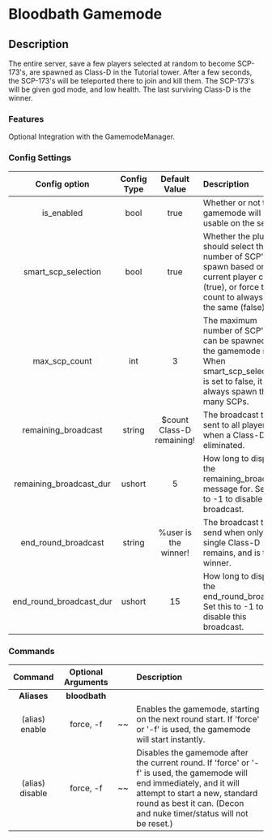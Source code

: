 Bloodbath Gamemode
======
## Description
The entire server, save a few players selected at random to become SCP-173's, are spawned as Class-D in the Tutorial tower. After a few seconds, the SCP-173's will be teleported there to join and kill them. The SCP-173's will be given god mode, and low health. The last surviving Class-D is the winner.

### Features
Optional Integration with the GamemodeManager.

### Config Settings
Config option | Config Type | Default Value | Description
:---: | :---: | :---: | :------
is_enabled | bool | true | Whether or not this gamemode will be usable on the server.
smart_scp_selection | bool | true | Whether the plugin should select the number of SCP's to spawn based on current player count (true), or force the count to always be the same (false).
max_scp_count | int | 3 | The maximum number of SCP's that can be spawned for the gamemode round. When smart_scp_selection is set to false, it will always spawn this many SCPs.
remaining_broadcast | string | $count Class-D remaining! | The broadcast text sent to all players when a Class-D is eliminated.
remaining_broadcast_dur | ushort | 5 | How long to display the remaining_broadcast message for. Set this to -1 to disable this broadcast.
end_round_broadcast | string | %user is the winner! | The broadcast to send when only a single Class-D remains, and is the winner.
end_round_broadcast_dur | ushort | 15 | How long to display the end_round_broadcast. Set this to -1 to disable this broadcast.

### Commands
Command | Optional Arguments | | Description
:---: | :---: | :---: | :------
**Aliases** | **bloodbath**
(alias) enable | force, -f | ~~ | Enables the gamemode, starting on the next round start. If 'force' or '-f' is used, the gamemode will start instantly.
(alias) disable | force, -f | ~~ | Disables the gamemode after the current round. If 'force' or '-f' is used, the gamemode will end immediately, and it will attempt to start a new, standard round as best it can. (Decon and nuke timer/status will not be reset.)
